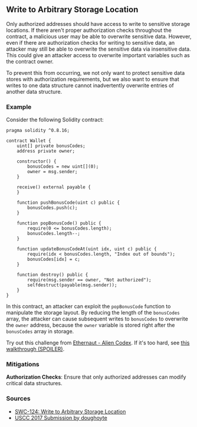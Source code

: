## Write to Arbitrary Storage Location

Only authorized addresses should have access to write to sensitive storage locations. If there aren't proper authorization checks throughout the contract, a malicious user may be able to overwrite sensitive data. However, even if there are authorization checks for writing to sensitive data, an attacker may still be able to overwrite the sensitive data via insensitive data. This could give an attacker access to overwrite important variables such as the contract owner. 

To prevent this from occurring, we not only want to protect sensitive data stores with authorization requirements, but we also want to ensure that writes to one data structure cannot inadvertently overwrite entries of another data structure.

### Example

Consider the following Solidity contract:
```solidity
pragma solidity ^0.8.16;

contract Wallet {
    uint[] private bonusCodes;
    address private owner;

    constructor() {
        bonusCodes = new uint[](0);
        owner = msg.sender;
    }

    receive() external payable {
    }

    function pushBonusCode(uint c) public {
        bonusCodes.push(c);
    }

    function popBonusCode() public {
        require(0 <= bonusCodes.length);
        bonusCodes.length--;
    }

    function updateBonusCodeAt(uint idx, uint c) public {
        require(idx < bonusCodes.length, "Index out of bounds");
        bonusCodes[idx] = c;
    }

    function destroy() public {
        require(msg.sender == owner, "Not authorized");
        selfdestruct(payable(msg.sender));
    }
}
```

In this contract, an attacker can exploit the `popBonusCode` function to manipulate the storage layout. By reducing the length of the `bonusCodes` array, the attacker can cause subsequent writes to `bonusCodes` to overwrite the `owner` address, because the `owner` variable is stored right after the `bonusCodes` array in storage.

Try out this challenge from [Ethernaut - Alien Codex](https://ethernaut.openzeppelin.com/level/19). If it's too hard, see [this walkthrough (SPOILER)](https://github.com/theNvN/ethernaut-openzeppelin-hacks/blob/main/level_19_Alien-Codex.md).

### Mitigations

**Authorization Checks**: Ensure that only authorized addresses can modify critical data structures.

### Sources

- [SWC-124: Write to Arbitrary Storage Location](https://swcregistry.io/docs/SWC-124)
- [USCC 2017 Submission by doughoyte](https://github.com/Arachnid/uscc/tree/master/submissions-2017/doughoyte)
